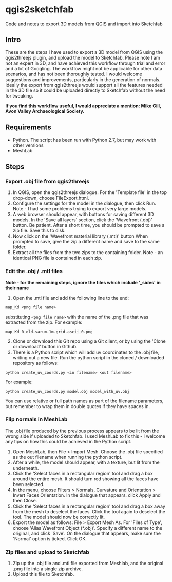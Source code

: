 # qgis2sketchfab
Code and notes to export 3D models from QGIS and import into Sketchfab

## Intro
These are the steps I have used to export a 3D model from QGIS using the qgis2threejs plugin, and upload the model to Sketchfab.  Please note I am not an expert in 3D, and have achieved this workflow through trial and error and a lot of Googling.  The workflow might not be applicable for other data scenarios, and has not been thoroughly tested.  I would welcome suggestions and improvements, particularly in the generation of normals.  Ideally the export from qgis2threejs would support all the features needed in the 3D file so it could be uploaded directly to Sketchfab without the need for tweaking.

**If you find this workflow useful, I would appreciate a mention:  Mike Gill, Avon Valley Archaeological Society.**

## Requirements
* Python.  The script has been run with Python 2.7, but may work with other versions
* MeshLab

## Steps
### Export .obj file from qgis2threejs
1.  In QGIS, open the qgis2threejs dialogue.  For the 'Template file' in the top drop-down, choose FileExport.html.
2.  Configure the settings for the model in the dialogue, then click Run.  Note - I had some problems trying to export very large models.
3.  A web browser should appear, with buttons for saving different 3D models.  In the 'Save all layers' section, click the 'Wavefront (.obj)' button.  Be patient.  After a short time, you should be prompted to save a zip file.  Save this to disk.
4.  Now click on the 'Wavefront material library (.mtl)' button  When prompted to save, give the zip a different name and save to the same folder.
5.  Extract all the files from the two zips to the containing folder.  Note - an identical PNG file is contained in each zip.

### Edit the .obj / .mtl files
**Note - for the remaining steps, ignore the files which include '\_sides' in their name**

1.  Open the .mtl file and add the following line to the end:

   `map_Kd <png file name>`

   substituting `<png file name>` with the name of the .png file that was extracted from the zip.  For example:

   `map_Kd 0_old-sarum-1m-grid-ascii_0.png`

2.  Clone or download this Git repo using a Git client, or by using the 'Clone or download' button in Github.
3.  There is a Python script which will add uv coordinates to the .obj file, writing out a new file.  Run the python script in the cloned / downloaded repository as follows:

   `python create_uv_coords.py <in filename> <out filename>`
   
   For example:
   
   `python create_uv_coords.py model.obj model_with_uv.obj`
   
   You can use relative or full path names as part of the filename parameters, but remember to wrap them in double quotes if they have spaces in.
   
### Flip normals in MeshLab
The .obj file produced by the previous process appears to be lit from the wrong side if uploaded to Sketchfab.  I used MeshLab to fix this - I welcome any tips on how this could be achieved in the Python script.

1.  Open MeshLab, then File > Import Mesh.  Choose the .obj file specified as the out filename when running the python script.
2.  After a while, the model should appear, with a texture, but lit from the underneath.
3.  Click the 'Select faces in a rectangular region' tool and drag a box around the entire mesh.  It should turn red showing all the faces have been selected.
4.  In the menu, choose Filters > Normals, Curvature and Orientation > Invert Faces Orientation.  In the dialogue that appears. click Apply and then Close.
5.  Click the 'Select faces in a rectangular region' tool and drag a box away from the mesh to deselect the faces.  Click the tool again to deselect the tool.  The model should now be correctly lit.
6.  Export the model as follows:  File > Export Mesh As.  For 'Files of Type', choose 'Alias Wavefront Object (\*.obj)'.  Specify a different name to the original, and click 'Save'.  On the dialogue that appears, make sure the 'Normal' option is ticked.  Click OK.

### Zip files and upload to Sketchfab
1.  Zip up the .obj file and .mtl file exported from Meshlab, and the original .png file into a single zip archive.
2.  Upload this file to Sketchfab.


